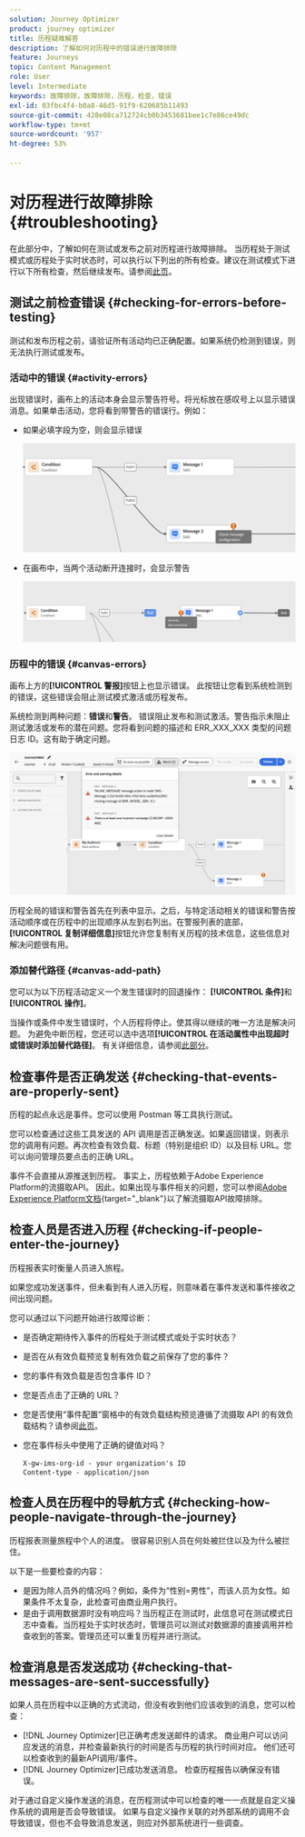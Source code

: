 ```yaml
---
solution: Journey Optimizer
product: journey optimizer
title: 历程疑难解答
description: 了解如何对历程中的错误进行故障排除
feature: Journeys
topic: Content Management
role: User
level: Intermediate
keywords: 故障排除，故障排除，历程，检查，错误
exl-id: 03fbc4f4-b0a8-46d5-91f9-620685b11493
source-git-commit: 428e08ca712724cb0b3453681bee1c7e86ce49dc
workflow-type: tm+mt
source-wordcount: '957'
ht-degree: 53%

---
```


# 对历程进行故障排除 {#troubleshooting}

在此部分中，了解如何在测试或发布之前对历程进行故障排除。 当历程处于测试模式或历程处于实时状态时，可以执行以下列出的所有检查。建议在测试模式下进行以下所有检查，然后继续发布。请参阅[此页](../building-journeys/testing-the-journey.md)。

## 测试之前检查错误 {#checking-for-errors-before-testing}

测试和发布历程之前，请验证所有活动均已正确配置。如果系统仍检测到错误，则无法执行测试或发布。


### 活动中的错误 {#activity-errors}

出现错误时，画布上的活动本身会显示警告符号。将光标放在感叹号上以显示错误消息。如果单击活动，您将看到带警告的错误行。例如：

* 如果必填字段为空，则会显示错误

  ![](assets/journey63.png)

* 在画布中，当两个活动断开连接时，会显示警告

  ![](assets/canvas-disconnected.png)

### 历程中的错误 {#canvas-errors}

画布上方的&#x200B;**[!UICONTROL 警报]**&#x200B;按钮上也显示错误。 此按钮让您看到系统检测到的错误，这些错误会阻止测试模式激活或历程发布。

系统检测到两种问题：**错误**&#x200B;和&#x200B;**警告**。 错误阻止发布和测试激活。警告指示未阻止测试激活或发布的潜在问题。您将看到问题的描述和 ERR_XXX_XXX 类型的问题日志 ID。这有助于确定问题。

![](assets/journey-error-and-warning.png)

<!--Most of the time, errors detected by the system are linked to errors visible on the activities but they can also relate to other issues. In all cases, check alerts and resolve the issue using to the error description. If you cannot identify the issue, use the **[!UICONTROL Copy details]** button to store the alerts, and send them to your administrator.-->

历程全局的错误和警告首先在列表中显示。之后，与特定活动相关的错误和警告按活动顺序或在历程中的出现顺序从左到右列出。在警报列表的底部，**[!UICONTROL 复制详细信息]**&#x200B;按钮允许您复制有关历程的技术信息，这些信息对解决问题很有用。

### 添加替代路径 {#canvas-add-path}

您可以为以下历程活动定义一个发生错误时的回退操作： **[!UICONTROL 条件]**&#x200B;和&#x200B;**[!UICONTROL 操作]**。

当操作或条件中发生错误时，个人历程将停止。使其得以继续的唯一方法是解决问题。 为避免中断历程，您还可以选中选项&#x200B;**[!UICONTROL 在活动属性中出现超时或错误时添加替代路径]**。 有关详细信息，请参阅[此部分](../building-journeys/using-the-journey-designer.md#paths)。


## 检查事件是否正确发送 {#checking-that-events-are-properly-sent}

历程的起点永远是事件。您可以使用 Postman 等工具执行测试。

您可以检查通过这些工具发送的 API 调用是否正确发送。如果返回错误，则表示您的调用有问题。再次检查有效负载、标题（特别是组织 ID）以及目标 URL。您可以询问管理员要点击的正确 URL。

事件不会直接从源推送到历程。 事实上，历程依赖于Adobe Experience Platform的流摄取API。 因此，如果出现与事件相关的问题，您可以参阅[Adobe Experience Platform文档](https://experienceleague.adobe.com/docs/experience-platform/ingestion/streaming/troubleshooting.html){target="_blank"}以了解流摄取API故障排除。

## 检查人员是否进入历程 {#checking-if-people-enter-the-journey}

历程报表实时衡量人员进入旅程。

如果您成功发送事件，但未看到有人进入历程，则意味着在事件发送和事件接收之间出现问题。

您可以通过以下问题开始进行故障诊断：

* 是否确定期待传入事件的历程处于测试模式或处于实时状态？
* 是否在从有效负载预览复制有效负载之前保存了您的事件？
* 您的事件有效负载是否包含事件 ID？
* 您是否点击了正确的 URL？
* 您是否使用“事件配置”窗格中的有效负载结构预览遵循了流摄取 API 的有效负载结构？请参阅[此页](../event/about-creating.md#preview-the-payload)。
* 您在事件标头中使用了正确的键值对吗？

  ```
  X-gw-ims-org-id - your organization's ID
  Content-type - application/json
  ```

## 检查人员在历程中的导航方式 {#checking-how-people-navigate-through-the-journey}

历程报表测量旅程中个人的进度。 很容易识别人员在何处被拦住以及为什么被拦住。

以下是一些要检查的内容：

* 是因为除人员外的情况吗？例如，条件为“性别=男性”，而该人员为女性。如果条件不太复杂，此检查可由商业用户执行。
* 是由于调用数据源时没有响应吗？当历程正在测试时，此信息可在测试模式日志中查看。当历程处于实时状态时，管理员可以测试对数据源的直接调用并检查收到的答案。管理员还可以重复历程并进行测试。

## 检查消息是否发送成功 {#checking-that-messages-are-sent-successfully}

如果人员在历程中以正确的方式流动，但没有收到他们应该收到的消息，您可以检查：

* [!DNL Journey Optimizer]已正确考虑发送邮件的请求。 商业用户可以访问应发送的消息，并检查最新执行的时间是否与历程的执行时间对应。 他们还可以检查收到的最新API调用/事件。
* [!DNL Journey Optimizer]已成功发送消息。 检查历程报告以确保没有错误。

对于通过自定义操作发送的消息，在历程测试中可以检查的唯一一点就是自定义操作系统的调用是否会导致错误。 如果与自定义操作关联的对外部系统的调用不会导致错误，但也不会导致消息发送，则应对外部系统进行一些调查。
